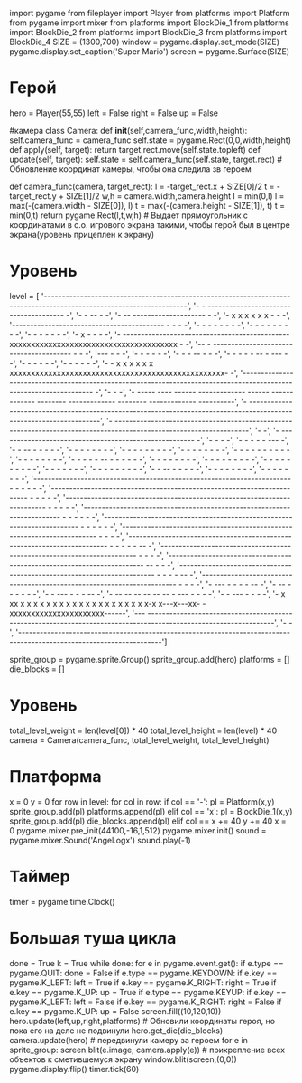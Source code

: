 import pygame
from fileplayer import Player
from platforms import Platform
from pygame import mixer
from platforms import BlockDie_1
from platforms import BlockDie_2
from platforms import BlockDie_3
from platforms import BlockDie_4
SIZE = (1300,700)
window = pygame.display.set_mode(SIZE)
pygame.display.set_caption('Super Mario')
screen = pygame.Surface(SIZE)
# Герой
hero = Player(55,55)
left =  False
right = False
up = False

#камера
class Camera:
    def __init__(self,camera_func,width,height):
        self.camera_func =  camera_func
        self.state = pygame.Rect(0,0,width,height)
    def apply(self, target):
        return target.rect.move(self.state.topleft)
    def update(self, target):
        self.state = self.camera_func(self.state, target.rect) # Обновление координат камеры, чтобы она следила зв героем

def camera_func(camera, target_rect):
    l = -target_rect.x + SIZE[0]/2
    t = -target_rect.y + SIZE[1]/2
    w,h = camera.width,camera.height
    l = min(0,l)
    l = max(-(camera.width - SIZE[0]), l)
    t = max(-(camera.height - SIZE[1]), t)
    t = min(0,t)
    return pygame.Rect(l,t,w,h) # Выдает прямоугольник с координатами в с.о. игрового экрана такими, чтобы герой был в центре экрана(уровень прицеплен к экрану)

# Уровень
level = [
'---------------------------------------------------------------------------------------------------------------------',
'-                                                     -                      -------------------------------------- -',
'-                                                     -                     --                                    - -',
'-                                                     --  --------------------                                    - -',
'-    x     x   x   x   x        x                     -                                                           - -',
'------------------------------------------            - -                                                         - -',
'-                                                     -                             -     -   -  -                - -',
'-                                                     -   -    -            -   -                    -            - -',
'-                                                     -             -   -                               -         - -',
'-                           x                         -                                                    -      - -',
'-        ----------------------------------------------            xxxxxxxxxxxxxxxxxxxxxxxxxxxxxxxxxxxxxxx        - -',
'--                                                    -            ---------------------------------------    -   - -',
'---                                                   -                                                           - -',
'-  -                                                  -                                                    -      - -',
'-   -                                                 -                                           --   -          - -',
'-    -                                                -                -     -     --   -     ---                 - -',
'-     -                                               -            -                                              - -',
'-      -                                              -      -                                                    - -',
'-       -    x     x        x       x    x    x                 xxxxxxxxxxxxxxxxxxxxxxxxxxxxxxxxxxxxxxxxxxxxxxxxxx- -',
'------------------------------------------------------------------------------------------------------------------- -',
'-                   -                                                                                               -',
'- ----- ----  ------   ------------- ------ ------------- --------   ------------- --------  ------------- ----------',
'- -------------------------------------------------------------------------------------------------------------------',
'- -------------------------------------------------------------------------------------------------------------------',
'-                                                                                                                   -',
'-                                                            ------------------------------------------------------ -',
'-                                                                     -             -                               -',
'-                                                           -         -     -       -  ---                          -',
'-                                                                     -    --  -    -   -  -                        -',
'-                                                         -           -     -       -   -   -                       -',
'-                                                                     - -   -  -    -   -    -                      -',
'-                                                      -              -     -       -   -      -                    -',
'-                                                   -                 -   - -    -  -   -       -                   -',
'-                                              -                      -     -       -   -         -                 -',
'-                           -    -    -  -                            --    - -     -   -           -               -',
'-                    -                                                -     -       -   -            -              -',
'-              -                                                      -     -     - -   -             -             -',
'-           -                                                         -   - --      -   -              -            -',
'-        -                                                            -     -       -   -                           -',
'-      -                                                              -     -   -   -   -                -          -',
'-     -                                                               --    -       -   -                 -         -',
'-                                                                     -     -  -    -   -                  -        -',
'-    -                                                                -  -  -       -   -                           -',
'-----------------------------------------------------------------------     -     - -   -                   -       -',
'-----------------------------------------------------------------------     -       -   -                      -    -',
'------------------------------------------------------------------------    - -     -   -                           -',
'-----------------------------------------------------------------------  -  -       -   -                  -        -',
'-----------------------------------------------------------------------     -    -  -   -                     -     -',
'-----------------------------------------------------------------------     -       -   -                           -',
'------------------------------------------------------------------------    - -   - -   -                   --      -',
'-----------------------------------------------------------------------     -       -   -                           -',
'-----------------------------------------------------------------------    --       -   -                           -',
'-----------------------------------------------------------------------     -   -   -   -              --           -',
'-----------------------------------------------------------------------     -       -   -                           -',
'-               ---                                                         - -     -   -                  --       -',
'-                           --        --                                    -       -   -                           -',
'-     -         ---                                                         -       -   -                    --     -',
'-         --          --            --        --     --    --               -   --- -   -                      -    -',
'-           -                  ---                                          -       -   -                           -',
'-        x   xx  x x x x x x x   x  x x x  x x x x x  x x x   x-x x---x---xx-           -xxxxxxxxxxxxxxxxxxxxxx------',
'--- -----------------------------------------------------------------------------------------------------------------',
'-                                                                                                                   -',
'---------------------------------------------------------------------------------------------------------------------']

sprite_group = pygame.sprite.Group()
sprite_group.add(hero)
platforms = []
die_blocks = []
# Уровень
total_level_weight = len(level[0]) * 40
total_level_height = len(level) * 40
camera = Camera(camera_func, total_level_weight, total_level_height)

# Платформа
x = 0
y = 0
for row in level:
    for col in row:
        if col == '-':
            pl = Platform(x,y)
            sprite_group.add(pl)
            platforms.append(pl)
        elif col == 'x':
            pl = BlockDie_1(x,y)
            sprite_group.add(pl)
            die_blocks.append(pl)
        elif col ==
        x += 40
    y += 40
    x = 0
pygame.mixer.pre_init(44100,-16,1,512)
pygame.mixer.init()
sound = pygame.mixer.Sound('Angel.ogx')
sound.play(-1)
# Таймер
timer = pygame.time.Clock()

# Большая туша цикла
done  = True
k = True
while done:
    for e in pygame.event.get():
        if e.type == pygame.QUIT:
            done = False
        if e.type == pygame.KEYDOWN:
            if e.key == pygame.K_LEFT:
                left = True
            if e.key == pygame.K_RIGHT:
                right = True
            if e.key == pygame.K_UP:
                up = True
        if e.type == pygame.KEYUP:
            if e.key == pygame.K_LEFT:
                left = False
            if e.key == pygame.K_RIGHT:
                right = False
            if e.key == pygame.K_UP:
                up = False
    screen.fill((10,120,10))
    hero.update(left,up,right,platforms) # Обновили координаты героя, но пока его на деле не подвинули
    hero.get_die(die_blocks)
    camera.update(hero) # передвинули камеру за героем
    for e in sprite_group:
        screen.blit(e.image, camera.apply(e)) # прикрепление всех объектов к сметившемуся экрану
    window.blit(screen,(0,0))
    pygame.display.flip()
    timer.tick(60)
